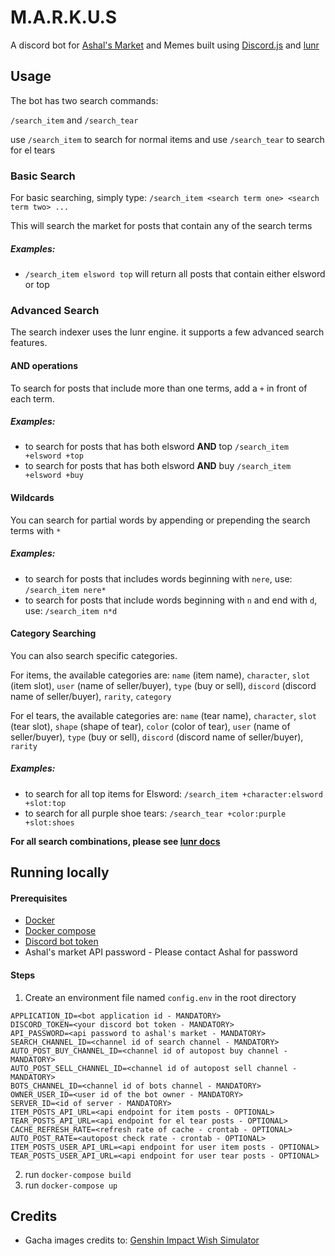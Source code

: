 # M.A.R.K.U.S

A discord bot for [Ashal's Market](https://www.ashal.eu/market/search.php) and Memes built using [Discord.js](https://discord.js.org/#/) and [lunr](https://lunrjs.com/)

## Usage

The bot has two search commands:

`/search_item` and `/search_tear`

use `/search_item` to search for normal items and use `/search_tear` to search for el tears

### Basic Search

For basic searching, simply type: `/search_item <search term one> <search term two> ...`

This will search the market for posts that contain any of the search terms

##### Examples:
- `/search_item elsword top` will return all posts that contain either elsword or top

### Advanced Search

The search indexer uses the lunr engine. it supports a few advanced search features.

#### AND operations

To search for posts that include more than one terms, add a `+` in front of each term.

##### Examples:
- to search for posts that has both elsword **AND** top `/search_item +elsword +top`
- to search for posts that has both elsword **AND** buy `/search_item +elsword +buy`

#### Wildcards

You can search for partial words by appending or prepending the search terms with `*`

##### Examples:
 - to search for posts that includes words beginning with `nere`, use: `/search_item nere*`
 - to search for posts that include words beginning with `n` and end with `d`, use: `/search_item n*d`

#### Category Searching

You can also search specific categories.

For items, the available categories are: `name` (item name), `character`, `slot` (item slot), `user` (name of seller/buyer), `type` (buy or sell), `discord` (discord name of seller/buyer), `rarity`, `category`

For el tears, the available categories are: `name` (tear name), `character`, `slot` (tear slot), `shape` (shape of tear), `color` (color of tear), `user` (name of seller/buyer), `type` (buy or sell), `discord` (discord name of seller/buyer), `rarity`

##### Examples:
- to search for all top items for Elsword: `/search_item +character:elsword +slot:top`
- to search for all purple shoe tears: `/search_tear +color:purple +slot:shoes`


**For all search combinations, please see [lunr docs](https://lunrjs.com/guides/searching.html)**

## Running locally
#### Prerequisites
- [Docker](https://docs.docker.com/install/)
- [Docker compose](https://docs.docker.com/compose/)
- [Discord bot token](https://discordjs.guide/preparations/setting-up-a-bot-application.html#creating-your-bot)
- Ashal's market API password - Please contact Ashal for password

#### Steps
1. Create an environment file named `config.env` in the root directory
```dotenv
APPLICATION_ID=<bot application id - MANDATORY>
DISCORD_TOKEN=<your discord bot token - MANDATORY>
API_PASSWORD=<api password to ashal's market - MANDATORY>
SEARCH_CHANNEL_ID=<channel id of search channel - MANDATORY>
AUTO_POST_BUY_CHANNEL_ID=<channel id of autopost buy channel - MANDATORY>
AUTO_POST_SELL_CHANNEL_ID=<channel id of autopost sell channel - MANDATORY>
BOTS_CHANNEL_ID=<channel id of bots channel - MANDATORY>
OWNER_USER_ID=<user id of the bot owner - MANDATORY>
SERVER_ID=<id of server - MANDATORY>
ITEM_POSTS_API_URL=<api endpoint for item posts - OPTIONAL>
TEAR_POSTS_API_URL=<api endpoint for el tear posts - OPTIONAL>
CACHE_REFRESH_RATE=<refresh rate of cache - crontab - OPTIONAL>
AUTO_POST_RATE=<autopost check rate - crontab - OPTIONAL>
ITEM_POSTS_USER_API_URL=<api endpoint for user item posts - OPTIONAL>
TEAR_POSTS_USER_API_URL=<api endpoint for user tear posts - OPTIONAL>
```
2. run `docker-compose build`
3. run `docker-compose up`

## Credits

- Gacha images credits to: [Genshin Impact Wish Simulator](https://github.com/Mantan21/Genshin-Impact-Wish-Simulator)
